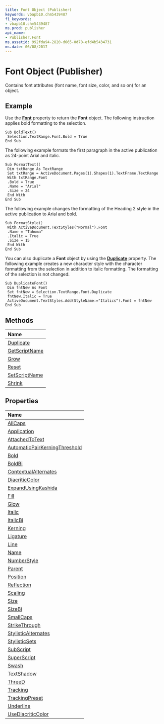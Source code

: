 ```yaml
---
title: Font Object (Publisher)
keywords: vbapb10.chm5439487
f1_keywords:
- vbapb10.chm5439487
ms.prod: publisher
api_name:
- Publisher.Font
ms.assetid: 992fda94-2820-d665-0d78-efd4b5434731
ms.date: 06/08/2017
---
```



# Font Object (Publisher)

Contains font attributes (font name, font size, color, and so on) for an object.


## Example

Use the **[Font](http://msdn.microsoft.com/library/80d7177a-fef9-c3fd-f559-94644a2ba0f7%28Office.15%29.aspx)** property to return the **Font** object. The following instruction applies bold formatting to the selection.


```
Sub BoldText() 
 Selection.TextRange.Font.Bold = True 
End Sub
```

The following example formats the first paragraph in the active publication as 24-point Arial and italic.




```
Sub FormatText() 
 Dim txtRange As TextRange 
 Set txtRange = ActiveDocument.Pages(1).Shapes(1).TextFrame.TextRange 
 With txtRange.Font 
 .Bold = True 
 .Name = "Arial" 
 .Size = 24 
 End With 
End Sub
```

The following example changes the formatting of the Heading 2 style in the active publication to Arial and bold.




```
Sub FormatStyle() 
 With ActiveDocument.TextStyles("Normal").Font 
 .Name = "Tahoma" 
 .Italic = True 
 .Size = 15 
 End With 
End Sub
```

You can also duplicate a **Font** object by using the **[Duplicate](http://msdn.microsoft.com/library/545dbfdb-4cd5-99b1-1ba3-b723e8d7b827%28Office.15%29.aspx)** property. The following example creates a new character style with the character formatting from the selection in addition to italic formatting. The formatting of the selection is not changed.




```
Sub DuplicateFont() 
 Dim fntNew As Font 
 Set fntNew = Selection.TextRange.Font.Duplicate 
 fntNew.Italic = True 
 ActiveDocument.TextStyles.Add(StyleName:="Italics").Font = fntNew 
End Sub
```


## Methods



|**Name**|
|:-----|
|[Duplicate](http://msdn.microsoft.com/library/26ae64bc-036e-5c19-cbac-99f11da7fb60%28Office.15%29.aspx)|
|[GetScriptName](http://msdn.microsoft.com/library/332860de-33fa-7d6a-ac42-28c39856cff7%28Office.15%29.aspx)|
|[Grow](http://msdn.microsoft.com/library/41d48db2-4a0d-6efc-80c5-c6f035e9e6ff%28Office.15%29.aspx)|
|[Reset](http://msdn.microsoft.com/library/7a81d7f9-4db9-3ce1-188d-2b4719b57fff%28Office.15%29.aspx)|
|[SetScriptName](http://msdn.microsoft.com/library/f1f2c01e-098c-1afd-0e64-1d563c1ca626%28Office.15%29.aspx)|
|[Shrink](http://msdn.microsoft.com/library/c5626ef2-5351-ab49-bf86-690587daed1f%28Office.15%29.aspx)|

## Properties



|**Name**|
|:-----|
|[AllCaps](http://msdn.microsoft.com/library/e8394f91-de31-0075-51ac-8a372023f0ce%28Office.15%29.aspx)|
|[Application](http://msdn.microsoft.com/library/e4721e0f-c591-3ac6-319d-2e753f1b375a%28Office.15%29.aspx)|
|[AttachedToText](http://msdn.microsoft.com/library/23b0519a-9f35-fa25-752a-4942e8161edd%28Office.15%29.aspx)|
|[AutomaticPairKerningThreshold](http://msdn.microsoft.com/library/f5f43a19-7227-b25d-9322-84a79596c525%28Office.15%29.aspx)|
|[Bold](http://msdn.microsoft.com/library/3b9ba2b0-c319-9d08-9a36-5b292046962e%28Office.15%29.aspx)|
|[BoldBi](http://msdn.microsoft.com/library/f3a9fa27-6c9c-4d77-0f0d-962afa211d9d%28Office.15%29.aspx)|
|[ContextualAlternates](http://msdn.microsoft.com/library/4737d43a-4ab8-0ae7-ce45-7be62f4aae6e%28Office.15%29.aspx)|
|[DiacriticColor](http://msdn.microsoft.com/library/6e9c816e-c7ae-c559-6b35-150a5abb820c%28Office.15%29.aspx)|
|[ExpandUsingKashida](http://msdn.microsoft.com/library/ecf3a170-5f07-379e-ff56-504beb770308%28Office.15%29.aspx)|
|[Fill](http://msdn.microsoft.com/library/c38ac8a3-2673-c968-9fcb-ebd5545d4da4%28Office.15%29.aspx)|
|[Glow](http://msdn.microsoft.com/library/72fb3acb-e405-a03a-1e12-88b775551f7f%28Office.15%29.aspx)|
|[Italic](http://msdn.microsoft.com/library/c55c0bfa-a365-86ac-4cfb-f6911dadd0af%28Office.15%29.aspx)|
|[ItalicBi](http://msdn.microsoft.com/library/604e776c-92b0-6e5b-2599-ab879c61a78a%28Office.15%29.aspx)|
|[Kerning](http://msdn.microsoft.com/library/756fe3fa-9bf3-be16-2dd1-5b8fb0ec6496%28Office.15%29.aspx)|
|[Ligature](http://msdn.microsoft.com/library/17847824-8761-42b7-8d0c-00345e8b5de8%28Office.15%29.aspx)|
|[Line](http://msdn.microsoft.com/library/56add50f-85f4-0c65-cc64-3a68000d9428%28Office.15%29.aspx)|
|[Name](http://msdn.microsoft.com/library/03561991-5456-aee3-4c04-56a2520a4d6e%28Office.15%29.aspx)|
|[NumberStyle](http://msdn.microsoft.com/library/e4adedac-e3a5-4a85-8825-ba24c32dca60%28Office.15%29.aspx)|
|[Parent](http://msdn.microsoft.com/library/c02da1ef-014f-3c83-a2a8-8afa474be4e1%28Office.15%29.aspx)|
|[Position](http://msdn.microsoft.com/library/24573faf-1627-3b10-5a8e-2f76a9f8831d%28Office.15%29.aspx)|
|[Reflection](http://msdn.microsoft.com/library/e426d097-4839-6949-147c-f84b230bdfb7%28Office.15%29.aspx)|
|[Scaling](http://msdn.microsoft.com/library/4ff0c484-12f8-38e3-72fd-dfd34507aec1%28Office.15%29.aspx)|
|[Size](http://msdn.microsoft.com/library/485f68fe-c6d7-8288-042e-fc4c35c37b2d%28Office.15%29.aspx)|
|[SizeBi](http://msdn.microsoft.com/library/1e9100e7-efa4-a7aa-69af-39c550a0b046%28Office.15%29.aspx)|
|[SmallCaps](http://msdn.microsoft.com/library/ab50b850-f371-7d8e-0c19-00ad68e700f0%28Office.15%29.aspx)|
|[StrikeThrough](http://msdn.microsoft.com/library/fa4bca2d-b43d-4d2b-901f-858e277df520%28Office.15%29.aspx)|
|[StylisticAlternates](http://msdn.microsoft.com/library/cfb46152-4a54-27df-0a77-1e8b7fd3a711%28Office.15%29.aspx)|
|[StylisticSets](http://msdn.microsoft.com/library/0d25fbf3-8d68-c10f-0d1b-526314700329%28Office.15%29.aspx)|
|[SubScript](http://msdn.microsoft.com/library/9992fdcc-dd60-b2f7-307b-99b10dc7debb%28Office.15%29.aspx)|
|[SuperScript](http://msdn.microsoft.com/library/582c02c9-4dcb-f826-8ec0-e9e10702f717%28Office.15%29.aspx)|
|[Swash](http://msdn.microsoft.com/library/71537393-167a-f9e3-e3b3-ae743fdbb0ff%28Office.15%29.aspx)|
|[TextShadow](http://msdn.microsoft.com/library/052948b2-205b-6934-d659-17e3b17f8590%28Office.15%29.aspx)|
|[ThreeD](http://msdn.microsoft.com/library/947691ab-5b38-8b3c-3615-a205a27ba4c3%28Office.15%29.aspx)|
|[Tracking](http://msdn.microsoft.com/library/c703a5ec-e8d7-36ce-ac50-d41265ce92db%28Office.15%29.aspx)|
|[TrackingPreset](http://msdn.microsoft.com/library/818e6efd-a1b3-1ccd-1dc1-29c0a8ded7f2%28Office.15%29.aspx)|
|[Underline](http://msdn.microsoft.com/library/a01a943e-274d-725e-3f78-aa76c51d5c46%28Office.15%29.aspx)|
|[UseDiacriticColor](http://msdn.microsoft.com/library/368d3599-b0b0-1790-0ce0-13f1936bccb0%28Office.15%29.aspx)|


